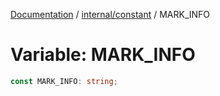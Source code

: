 [Documentation](../../../index.md) / [internal/constant](../index.md) / MARK\_INFO

# Variable: MARK\_INFO

```ts
const MARK_INFO: string;
```

